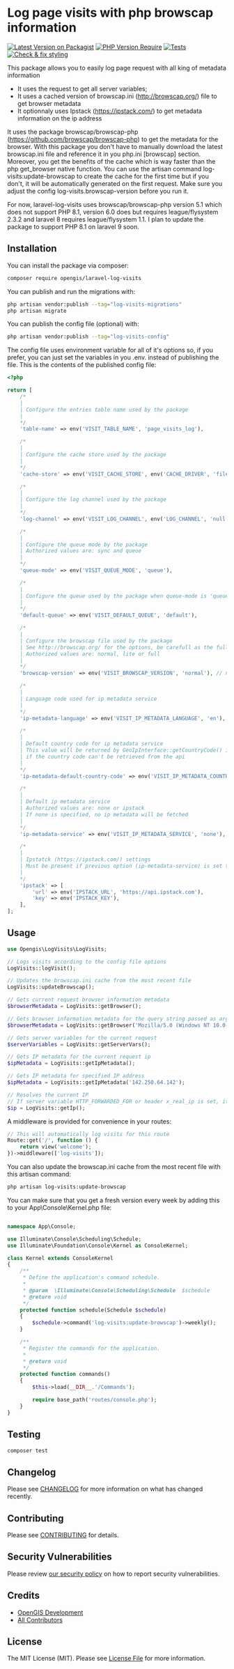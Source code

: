 # Log page visits with php browscap information

[![Latest Version on Packagist](https://img.shields.io/github/release/opengis/laravel-log-visits.svg)](https://packagist.org/packages/opengis/laravel-log-visits)
[![PHP Version Require](http://poser.pugx.org/opengis/laravel-log-visits/require/php)](https://packagist.org/packages/opengis/laravel-log-visits)
[![Tests](https://github.com/opengis/laravel-log-visits/actions/workflows/run-tests.yml/badge.svg)](https://github.com/opengis/laravel-log-visits/actions/workflows/run-tests.yml)
[![Check & fix styling](https://github.com/opengis/laravel-log-visits/actions/workflows/php-cs-fixer.yml/badge.svg)](https://github.com/opengis/laravel-log-visits/actions/workflows/php-cs-fixer.yml)



This package allows you to easily log page request with all king of metadata information
- It uses the request to get all server variables;
- It uses a cached version of browscap.ini (http://browscap.org/) file to get browser metadata
- It optionnaly uses Ipstack (https://ipstack.com/) to get metadata information on the ip address

It uses the package browscap/browscap-php (https://github.com/browscap/browscap-php) to get the metadata for the browser.
With this package you don't have to manually download the latest browscap.ini file and reference it in you php.ini [browscap] section.
Moreover, you get the benefits of the cache which is way faster than the php get_browser native function.
You can use the artisan command log-visits:update-browscap to create the cache for the first time but if you don't, it will be automatically generated on the first request. Make sure you adjust the config log-visits.browscap-version before you run it.

For now, laravel-log-visits uses browscap/browscap-php version 5.1 which does not support PHP 8.1, version 6.0 does but requires league/flysystem 2.3.2 and laravel 8 requires league/flysystem 1.1. I plan to update the package to support PHP 8.1 on laravel 9 soon.

## Installation

You can install the package via composer:

```bash
composer require opengis/laravel-log-visits
```

You can publish and run the migrations with:

```bash
php artisan vendor:publish --tag="log-visits-migrations"
php artisan migrate
```

You can publish the config file (optional) with:
```bash
php artisan vendor:publish --tag="log-visits-config"
```

The config file uses environment variable for all of it's options so, if you prefer, you can just set the variables in you .env. instead of publishing the file.
This is the contents of the published config file:

```php
<?php

return [
    /*
    |
    | Configure the entries table name used by the package
    |
    */
    'table-name' => env('VISIT_TABLE_NAME', 'page_visits_log'),

    /*
    |
    | Configure the cache store used by the package
    |
    */
    'cache-store' => env('VISIT_CACHE_STORE', env('CACHE_DRIVER', 'file')),

    /*
    |
    | Configure the log channel used by the package
    |
    */
    'log-channel' => env('VISIT_LOG_CHANNEL', env('LOG_CHANNEL', 'null')),

    /*
    |
    | Configure the queue mode by the package
    | Authorized values are: sync and queue
    |
    */
    'queue-mode' => env('VISIT_QUEUE_MODE', 'queue'),

    /*
    |
    | Configure the queue used by the package when queue-mode is 'queue'
    |
    */
    'default-queue' => env('VISIT_DEFAULT_QUEUE', 'default'),

    /*
    |
    | Configure the browscap file used by the package
    | See http://browscap.org/ for the options, be carefull as the full file is more than 100MB
    | Authorized values are: normal, lite or full
    |
    */
    'browscap-version' => env('VISIT_BROWSCAP_VERSION', 'normal'), // normal, lite or full

    /*
    |
    | Language code used for ip metadata service
    |
    */
    'ip-metadata-language' => env('VISIT_IP_METADATA_LANGUAGE', 'en'),

    /*
    |
    | Default country code for ip metadata service
    | This value will be returned by GeoIpInterface::getCountryCode() if
    | if the country code can't be retrieved from the api
    |
    */
    'ip-metadata-default-country-code' => env('VISIT_IP_METADATA_COUNTRY_CODE', 'us'),

    /*
    |
    | Default ip metadata service
    | Authorized values are: none or ipstack
    | If none is specified, no ip metadata will be fetched
    |
    */
    'ip-metadata-service' => env('VISIT_IP_METADATA_SERVICE', 'none'),

    /*
    |
    | Ipstatck (https://ipstack.com/) settings
    | Must be present if previous option (ip-metadata-service) is set to ipstack
    |
    */
    'ipstack' => [
        'url' => env('IPSTACK_URL', 'https://api.ipstack.com'),
        'key' => env('IPSTACK_KEY'),
    ],
];
```

## Usage


```php
use Opengis\LogVisits\LogVisits;

// Logs visits according to the config file options
LogVisits::logVisit();

// Updates the browscap.ini cache from the most recent file
LogVisits::updateBrowscap();

// Gets current request browser information metadata
$browserMetadata = LogVisits::getBrowser();

// Gets browser information metadata for the query string passed as argument
$browserMetadata = LogVisits::getBrowser('Mozilla/5.0 (Windows NT 10.0; Win64; x64) AppleWebKit/537.36 (KHTML, like Gecko) Chrome/96.0.4664.93 Safari/537.36');

// Gets server variables for the current request
$serverVariables = LogVisits::getServerVars();

// Gets IP metadata for the current request ip
$ipMetadata = LogVisits::getIpMetadata();

// Gets IP metadata for specified IP address
$ipMetadata = LogVisits::getIpMetadata('142.250.64.142');

// Resolves the current IP
// If server variable HTTP_FORWARDED_FOR or header x_real_ip is set, it will be used over REMOTE_ADDR variable
$ip = LogVisits::getIp();
```

A middleware is provided for convenience in your routes:

```php
// This will automatically log visits for this route
Route::get('/', function () {
    return view('welcome');
})->middleware(['log-visits']);
```

You can also update the browscap.ini cache from the most recent file with this artisan command:

```bash
php artisan log-visits:update-browscap
```

You can make sure that you get a fresh version every week by adding this to your App\Console\Kernel.php file:

```php

namespace App\Console;

use Illuminate\Console\Scheduling\Schedule;
use Illuminate\Foundation\Console\Kernel as ConsoleKernel;

class Kernel extends ConsoleKernel
{
    /**
     * Define the application's command schedule.
     *
     * @param  \Illuminate\Console\Scheduling\Schedule  $schedule
     * @return void
     */
    protected function schedule(Schedule $schedule)
    {
        $schedule->command('log-visits:update-browscap')->weekly();
    }

    /**
     * Register the commands for the application.
     *
     * @return void
     */
    protected function commands()
    {
        $this->load(__DIR__.'/Commands');

        require base_path('routes/console.php');
    }
}
```
## Testing

```bash
composer test
```

## Changelog

Please see [CHANGELOG](CHANGELOG.md) for more information on what has changed recently.

## Contributing

Please see [CONTRIBUTING](.github/CONTRIBUTING.md) for details.

## Security Vulnerabilities

Please review [our security policy](../../security/policy) on how to report security vulnerabilities.

## Credits

- [OpenGIS Development](https://github.com/opengis)
- [All Contributors](../../contributors)

## License

The MIT License (MIT). Please see [License File](LICENSE.md) for more information.
